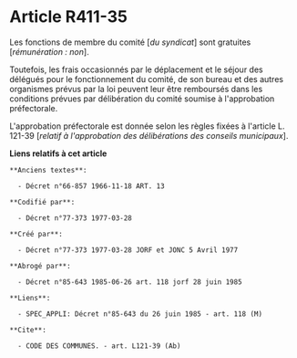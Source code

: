 # Article R411-35

Les fonctions de membre du comité [*du syndicat*] sont gratuites [*rémunération : non*].

Toutefois, les frais occasionnés par le déplacement et le séjour des délégués pour le fonctionnement du comité, de son bureau
et des autres organismes prévus par la loi peuvent leur être remboursés dans les conditions prévues par délibération du
comité soumise à l'approbation préfectorale.

L'approbation préfectorale est donnée selon les règles fixées à l'article L. 121-39 [*relatif à l'approbation des
délibérations des conseils municipaux*].

**Liens relatifs à cet article**

	**Anciens textes**:

	  - Décret n°66-857 1966-11-18 ART. 13

	**Codifié par**:

	  - Décret n°77-373 1977-03-28

	**Créé par**:

	  - Décret n°77-373 1977-03-28 JORF et JONC 5 Avril 1977

	**Abrogé par**:

	  - Décret n°85-643 1985-06-26 art. 118 jorf 28 juin 1985

	**Liens**:

	  - SPEC_APPLI: Décret n°85-643 du 26 juin 1985 - art. 118 (M)

	**Cite**:

	  - CODE DES COMMUNES. - art. L121-39 (Ab)
